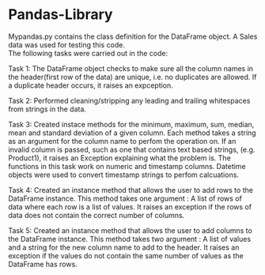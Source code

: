 # Pandas-Library

Mypandas.py contains the class definition for the DataFrame object. A Sales data was used for testing this code.  
The following tasks were carried out in the code:

Task 1: 
The DataFrame object checks to make sure all the column names in the header(first row of the data) are unique, i.e. no duplicates are allowed. If a duplicate header occurs, it raises an expception. 

Task 2:
Performed cleaning/stripping any leading and trailing whitespaces from strings in the data. 

Task 3:
Created instace methods for the minimum, maximum, sum, median, mean and standard deviation of a given column. Each method takes a string as an argument for the column name to perfom the operation on. If an invalid column is passed, such as one that contains text based strings, (e.g. Product1), it raises an Exception explaining what the problem is. The functions in this task work on numeric and timestamp columns. Datetime objects were used to convert timestamp strings to perfom calcuations. 

Task 4:
Created an instance method that allows the user to add rows to the DataFrame instance. This method takes one argument : A list of rows of data where each row is a list of values. It raises an exception if the rows of data does not contain the correct number of columns. 

Task 5:
Created an instance method that allows the user to add columns to the DataFrame instance. This method takes two argument : A list of values and a string for the new column name to add to the header. It raises an exception if the values do not contain the same number of values as the DataFrame has rows.
